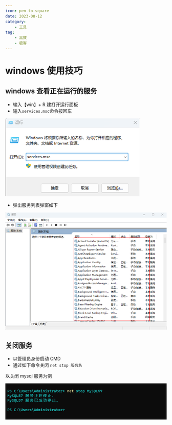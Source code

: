 ```yaml
---
icon: pen-to-square
date: 2023-08-12
category:
    - 工具
tag:
    - 高效
    - 极客
---
```


# windows 使用技巧

## windows 查看正在运行的服务

-   输入【win】+ R 建打开运行面板
-   输入`services.msc`命令按回车

![示意图](/assets/images/3.png)

-   弹出服务列表弹窗如下

![服务列表](/assets/images/4.png)

## 关闭服务

-   以管理员身份启动 CMD
-   通过如下命令关闭 `net stop 服务名`

以关闭 mysql 服务为例

![示意图](/assets/images/5.png)
